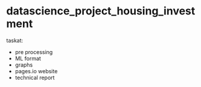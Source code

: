 # datascience_project_housing_investment

taskat: 
 - pre processing
 - ML format
 - graphs
 - pages.io website
 - technical report
